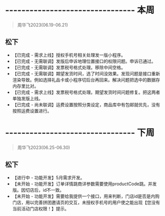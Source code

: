 # -------------------------------- 本周
> 周华飞2023(06.19-06.21)
## 松下
* 【已完成 - 需求上线】授权手机号相关处理发一版小程序。
* 【已完成 - 无需联调】发版后申诉地理位置接口的权限问题。申诉已通过。
* 【已完成 - 无需联调】发票税号格式处理。移除中间空格。
* 【已完成 - 无需联调】期望发货时间，选了时间没效果。发现问题是接口重新渲染导致。例如选择礼品卡或小程序切后台再回来。解决问题把选中的数据存内存里比对。
* 【已完成 - 需求上线】发票税号格式处理。期望发货时间问题修复。把这两者单独发版上线。
* 【已完成 - 尚未联调】运费设置按照分类设定，商品库中有包邮就优先，没有按照运费设置进行。

# -------------------------------- 下周
> 周华飞2023(06.25-06.30)
## 松下
* 【进行中 - 功能开发】5月需求开发。
* 【未开始 - 功能开发】订单详情跳商详参数需要使用productCode跳。并发版。因切店后，id不一致。
* 【未开始 - 功能开发】需要给我提供一个接口，用来判断，门店id是否是内购门店，用以完善拼团邀请页的交互，未授权手机号的用户使之能出现【您没有当前活动门店权限！】提示。
